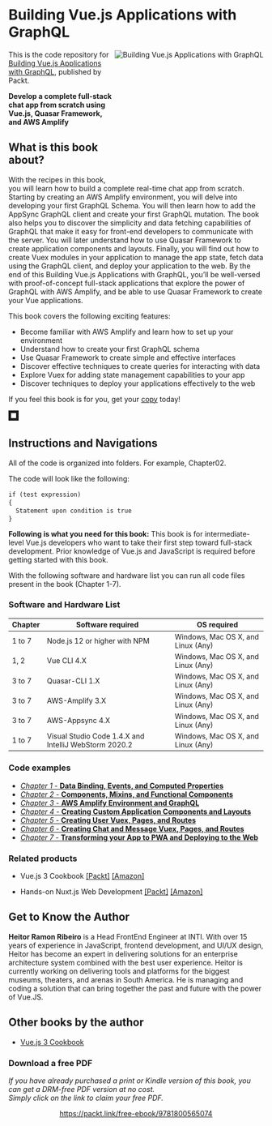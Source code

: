 


# Building Vue.js Applications with GraphQL

<a href="https://amzn.to/2XcB24r"><img src="https://static.packt-cdn.com/products/9781800565074/cover/smaller" alt="Building Vue.js Applications with GraphQL" height="256px" align="right"></a>

This is the code repository for [Building Vue.js Applications with GraphQL](https://www.packtpub.com/product/Building-Vuejs-Applications-with-GraphQL/9781800565074), published by Packt.

**Develop a complete full-stack chat app from scratch using Vue.js, Quasar Framework, and AWS Amplify**

## What is this book about?
With the recipes in this book, you will learn how to build a complete real-time chat app from scratch. Starting by creating an AWS Amplify environment, you will delve into developing your first GraphQL Schema. You will then learn how to add the AppSync GraphQL client and create your first GraphQL mutation. The book also helps you to discover the simplicity and data fetching capabilities of GraphQL that make it easy for front-end developers to communicate with the server. You will later understand how to use Quasar Framework to create application components and layouts. Finally, you will find out how to create Vuex modules in your application to manage the app state, fetch data using the GraphQL client, and deploy your application to the web.
By the end of this Building Vue.js Applications with GraphQL, you’ll be well-versed with proof-of-concept full-stack applications that explore the power of GraphQL with AWS Amplify, and be able to use Quasar Framework to create your Vue applications.

This book covers the following exciting features: 
* Become familiar with AWS Amplify and learn how to set up your environment
* Understand how to create your first GraphQL schema
* Use Quasar Framework to create simple and effective interfaces
* Discover effective techniques to create queries for interacting with data
* Explore Vuex for adding state management capabilities to your app
* Discover techniques to deploy your applications effectively to the web

If you feel this book is for you, get your [copy](https://amzn.to/2XcB24r) today!

<a href="https://www.packtpub.com/?utm_source=github&utm_medium=banner&utm_campaign=GitHubBanner"><img src="https://raw.githubusercontent.com/PacktPublishing/GitHub/master/GitHub.png" alt="https://www.packtpub.com/" border="5" /></a>

## Instructions and Navigations
All of the code is organized into folders. For example, Chapter02.

The code will look like the following:
```
if (test expression)
{
  Statement upon condition is true
}
```

**Following is what you need for this book:**
This book is for intermediate-level Vue.js developers who want to take their first step toward full-stack development. Prior knowledge of Vue.js and JavaScript is required before getting started with this book.

With the following software and hardware list you can run all code files present in the book (Chapter 1-7).

### Software and Hardware List
| Chapter  | Software required                   | OS required                        |
| -------- | ------------------------------------| -----------------------------------|
| 1 to 7       | Node.js 12 or higher with NPM                  | Windows, Mac OS X, and Linux (Any) |
| 1, 2        | Vue CLI 4.X            | Windows, Mac OS X, and Linux (Any) |
| 3 to 7       | Quasar-CLI 1.X          | Windows, Mac OS X, and Linux (Any) |
| 3 to 7       | AWS-Amplify 3.X          | Windows, Mac OS X, and Linux (Any) |
| 3 to 7       | AWS-Appsync 4.X          | Windows, Mac OS X, and Linux (Any) |
| 1 to 7       | Visual Studio Code 1.4.X and IntelliJ WebStorm 2020.2            | Windows, Mac OS X, and Linux (Any) |

### Code examples
- [_Chapter 1_ - **Data Binding, Events, and Computed Properties**](./chapter-01/)
- [_Chapter 2_ - **Components, Mixins, and Functional Components**](./chapter-02/)
- [_Chapter 3_ - **AWS Amplify Environment and GraphQL**](./chapter-03/)
- [_Chapter 4_ - **Creating Custom Application Components and Layouts**](./chapter-04/)
- [_Chapter 5_ - **Creating User Vuex, Pages, and Routes**](./chapter-05/)
- [_Chapter 6_ - **Creating Chat and Message Vuex, Pages, and Routes**](./chapter-06/)
- [_Chapter 7_ - **Transforming your App to PWA and Deploying to the Web**](./chapter-07/)

### Related products <Other books you may enjoy>
* Vue.js 3 Cookbook [[Packt]](https://www.packtpub.com/product/vue-js-3-cookbook/9781838826222) [[Amazon]](https://amzn.to/2LlqMUU)

* Hands-on Nuxt.js Web Development [[Packt]](https://www.packtpub.com/product/hands-on-nuxt-js-web-development/9781789952698) [[Amazon]](https://amzn.to/3pWxkbH)

## Get to Know the Author
**Heitor Ramon Ribeiro**
is a Head FrontEnd Engineer at INTI. With over 15 years of experience in JavaScript, frontend development, and UI/UX design, Heitor has become an expert in delivering solutions for an enterprise architecture system combined with the best user experience. Heitor is currently working on delivering tools and platforms for the biggest museums, theaters, and arenas in South America. He is managing and coding a solution that can bring together the past and future with the power of Vue.JS.

## Other books by the author
* [Vue.js 3 Cookbook](https://amzn.to/2LlqMUU)
### Download a free PDF

 <i>If you have already purchased a print or Kindle version of this book, you can get a DRM-free PDF version at no cost.<br>Simply click on the link to claim your free PDF.</i>
<p align="center"> <a href="https://packt.link/free-ebook/9781800565074">https://packt.link/free-ebook/9781800565074 </a> </p>